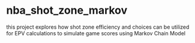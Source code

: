 # nba_shot_zone_markov
this project explores how shot zone efficiency and choices can be utilized for EPV calculations to simulate game scores using Markov Chain Model
